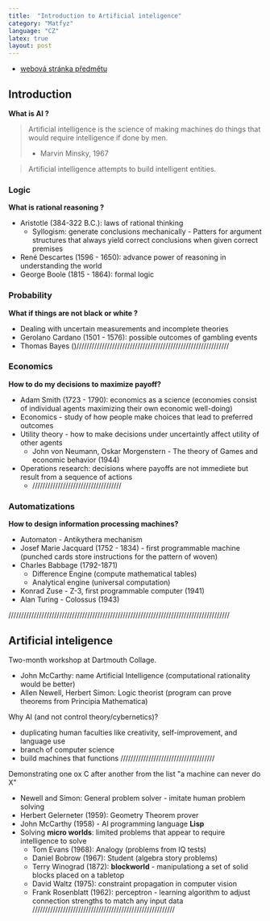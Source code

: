 ```yaml
---
title:  "Introduction to Artificial inteligence"
category: "Matfyz"
language: "CZ"
latex: true
layout: post
---
```


- [webová stránka předmětu]()

## Introduction
**What is AI ?**

> Artificial intelligence is the science of making machines do things that would
> require intelligence if done by men.
>
> - Marvin Minsky, 1967

> Artificial intelligence attempts to build intelligent entities.

### Logic
**What is rational reasoning ?**
- Aristotle (384-322 B.C.): laws of rational thinking
	- Syllogism: generate conclusions mechanically - Patters for argument structures that always yield correct conclusions when given correct premises
- René Descartes (1596 - 1650): advance power of reasoning in understanding the world
- George Boole (1815 - 1864): formal logic

### Probability
**What if things are not black or white ?**
- Dealing with uncertain measurements and incomplete theories
- Gerolano Cardano (1501 - 1576): possible outcomes of gambling events
- Thomas Bayes ()////////////////////////////////////////////////////////////

### Economics
**How to do my decisions to maximize payoff?**
- Adam Smith (1723 - 1790): economics as a science (economies consist of individual agents maximizing their own economic well-doing)
- Economics - study of how people make choices that lead to preferred outcomes
- Utility theory - how to make decisions under uncertaintly affect utility of other agents
	- John von Neumann, Oskar Morgenstern - The theory of Games and economic behavior (1944)
- Operations research: decisions where payoffs are not immediete but result from a sequence of actions
	- ///////////////////////////////////

### Automatizations
**How to design information processing machines?**  
- Automaton - Antikythera mechanism
- Josef Marie Jacquard (1752 - 1834) - first programmable machine (punched cards store instructions for the pattern of woven)
- Charles Babbage (1792-1871) 
	- Difference Engine (compute mathematical tables)
	- Analytical engine (universal computation)
- Konrad Zuse - Z-3, first programmable computer (1941)
- Alan Turing - Colossus (1943)

///////////////////////////////////////////////////////////////////////////////////////

## Artificial inteligence
Two-month workshop at Dartmouth Collage. 
- John McCarthy: name Artificial Intelligence (computational rationality would be better)
- Allen Newell, Herbert Simon: Logic theorist (program can prove theorems from Principia Mathematica)

Why AI (and not control theory/cybernetics)?
- duplicating human faculties like creativity, self-improvement, and language use
- branch of computer science
- build machines that functions /////////////////////////////////////

Demonstrating one ox C after another from the list "a machine can never do X"
- Newell and Simon: General problem solver - imitate human problem solving
- Herbert Gelerneter (1959): Geometry Theorem prover
- John McCarthy (1958) - AI programming language **Lisp**
- Solving **micro worlds**: limited problems that appear to require intelligence to solve
	- Tom Evans (1968): Analogy (problems from IQ tests)
	- Daniel Bobrow (1967): Student (algebra story problems)
	- Terry Winograd (1872): **blockworld** - manipulationg a set of solid blocks placed on a tabletop
	- David Waltz (1975): constraint propagation in computer vision
	- Frank Rosenblatt (1962): perceptron - learning algorithm to adjust connection strengths to match any input data
	////////////////////////////////////////////////////////





